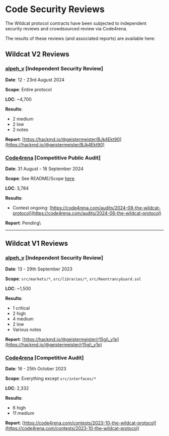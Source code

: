 # Code Security Reviews

The Wildcat protocol contracts have been subjected to independent security reviews and crowdsourced review via Code4rena.

The results of these reviews (and associated reports) are available here:



## Wildcat V2 Reviews

### [alpeh\_v](https://x.com/alpeh\_v) \[Independent Security Review]

**Date**: 12 - 23rd August 2024

**Scope**: Entire protocol

**LOC**: \~4,700

**Results**:

* 2 medium
* 2 low
* 2 notes

**Report**: [https://hackmd.io/@geistermeister/BJk4Ekt90](https://hackmd.io/@geistermeister/BJk4Ekt90)



### [Code4rena](https://code4rena.com/) \[Competitive Public Audit]

**Date**: 31 August - 18 September 2024

**Scope**: See README/Scope [here](https://github.com/code-423n4/2024-08-wildcat/tree/main?tab=readme-ov-file#scope).

**LOC**: 3,784

**Results**:

* Contest ongoing: [https://code4rena.com/audits/2024-08-the-wildcat-protocol](https://code4rena.com/audits/2024-08-the-wildcat-protocol)

**Report**: Pending\


***

## Wildcat V1 Reviews

### [alpeh\_v](https://x.com/alpeh\_v) \[Independent Security Review]

**Date**: 13 - 29th September 2023

**Scope**: `src/markets/*`, `src/libraries/*`, `src/ReentrancyGuard.sol`

**LOC**: \~1,500

**Results**:

* 1 critical&#x20;
* 2 high
* 4 medium
* 2 low
* Various notes

**Report**: [https://hackmd.io/@geistermeister/r15gj\_y1p](https://hackmd.io/@geistermeister/r15gj\_y1p)



### [Code4rena](https://code4rena.com/) \[Competitive Audit]

**Date**: 16 - 25th October 2023

**Scope**: Everything except `src/interfaces/*`

**LOC**: 2,332

**Results**:

* 6 high
* 11 medium

**Report**: [https://code4rena.com/contests/2023-10-the-wildcat-protocol](https://code4rena.com/contests/2023-10-the-wildcat-protocol)
